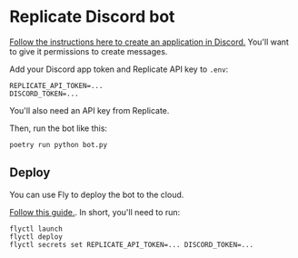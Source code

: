 # Replicate Discord bot

[Follow the instructions here to create an application in Discord.](https://discordpy.readthedocs.io/en/stable/discord.html) You'll want to give it permissions to create messages.

Add your Discord app token and Replicate API key to `.env`:

    REPLICATE_API_TOKEN=...
    DISCORD_TOKEN=...

You'll also need an API key from Replicate.

Then, run the bot like this:

    poetry run python bot.py

## Deploy

You can use Fly to deploy the bot to the cloud.

[Follow this guide.](https://fly.io/docs/speedrun/). In short, you'll need to run:

    flyctl launch
    flyctl deploy
    flyctl secrets set REPLICATE_API_TOKEN=... DISCORD_TOKEN=...
